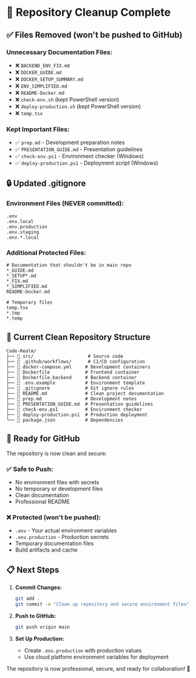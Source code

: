 # 🧹 Repository Cleanup Complete

## ✅ Files Removed (won't be pushed to GitHub)

### Unnecessary Documentation Files:

- ❌ `BACKEND_ENV_FIX.md`
- ❌ `DOCKER_GUIDE.md`
- ❌ `DOCKER_SETUP_SUMMARY.md`
- ❌ `ENV_SIMPLIFIED.md`
- ❌ `README-Docker.md`
- ❌ `check-env.sh` (kept PowerShell version)
- ❌ `deploy-production.sh` (kept PowerShell version)
- ❌ `temp.tsx`

### Kept Important Files:

- ✅ `prep.md` - Development preparation notes
- ✅ `PRESENTATION_GUIDE.md` - Presentation guidelines
- ✅ `check-env.ps1` - Environment checker (Windows)
- ✅ `deploy-production.ps1` - Deployment script (Windows)

## 🔒 Updated .gitignore

### Environment Files (NEVER committed):

```gitignore
.env
.env.local
.env.production
.env.staging
.env.*.local
```

### Additional Protected Files:

```gitignore
# Documentation that shouldn't be in main repo
*_GUIDE.md
*_SETUP*.md
*_FIX.md
*_SIMPLIFIED.md
README-Docker.md

# Temporary files
temp.tsx
*.tmp
*.temp
```

## 📁 Current Clean Repository Structure

```
Code-Realm/
├── 📂 src/                    # Source code
├── 📂 .github/workflows/      # CI/CD configuration
├── 📄 docker-compose.yml     # Development containers
├── 📄 Dockerfile             # Frontend container
├── 📄 Dockerfile.backend     # Backend container
├── 📄 .env.example           # Environment template
├── 📄 .gitignore             # Git ignore rules
├── 📄 README.md              # Clean project documentation
├── 📄 prep.md                # Development notes
├── 📄 PRESENTATION_GUIDE.md  # Presentation guidelines
├── 📄 check-env.ps1          # Environment checker
├── 📄 deploy-production.ps1  # Production deployment
└── 📄 package.json           # Dependencies
```

## 🚀 Ready for GitHub

The repository is now clean and secure:

### ✅ Safe to Push:

- No environment files with secrets
- No temporary or development files
- Clean documentation
- Professional README

### ❌ Protected (won't be pushed):

- `.env` - Your actual environment variables
- `.env.production` - Production secrets
- Temporary documentation files
- Build artifacts and cache

## 📋 Next Steps

1. **Commit Changes:**

   ```bash
   git add .
   git commit -m "Clean up repository and secure environment files"
   ```

2. **Push to GitHub:**

   ```bash
   git push origin main
   ```

3. **Set Up Production:**
   - Create `.env.production` with production values
   - Use cloud platform environment variables for deployment

The repository is now professional, secure, and ready for collaboration! 🎉
